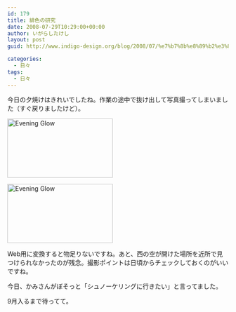 ```yaml
---
id: 179
title: 緋色の研究
date: 2008-07-29T10:29:00+00:00
author: いがらしたけし
layout: post
guid: http://www.indigo-design.org/blog/2008/07/%e7%b7%8b%e8%89%b2%e3%81%ae%e7%a0%94%e7%a9%b6/

categories:
  - 日々
tags:
  - 日々
---
```

今日の夕焼けはきれいでしたね。作業の途中で抜け出して写真撮ってしまいました（すぐ戻りましたけど）。

[<img src="http://farm4.static.flickr.com/3185/2713866548_06df98c328_m.jpg" width="240" height="135" alt="Evening Glow" />](http://www.flickr.com/photos/takeshi81/2713866548/ "Evening Glow by Takeshi*, on Flickr")

[<img src="http://farm4.static.flickr.com/3188/2713866590_18f8576899_m.jpg" width="240" height="135" alt="Evening Glow" />](http://www.flickr.com/photos/takeshi81/2713866590/ "Evening Glow by Takeshi*, on Flickr")

Web用に変換すると物足りないですね。あと、西の空が開けた場所を近所で見つけられなかったのが残念。撮影ポイントは日頃からチェックしておくのがいいですね。

今日、かみさんがぼそっと「シュノーケリングに行きたい」と言ってました。

9月入るまで待ってて。
